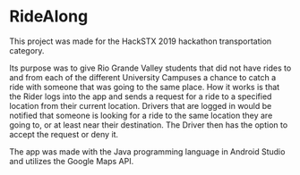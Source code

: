 # RideAlong
This project was made for the HackSTX 2019 hackathon transportation category. 

Its purpose was to give Rio Grande Valley students that did not have rides to and from each of the different University Campuses a chance
to catch a ride with someone that was going to the same place. 
How it works is that the Rider logs into the app and sends a request for a ride to a specified location from their current location. 
Drivers that are logged in would be notified that someone is looking for a ride to the same location they are going to, or at least near
their destination. The Driver then has the option to accept the request or deny it.

The app was made with the Java programming language in Android Studio and utilizes the Google Maps API.
